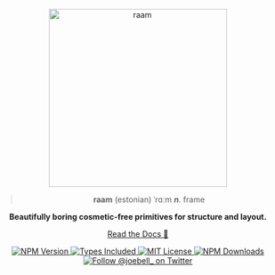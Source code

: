<p align="center">
  <a href="https://raam.joebell.co.uk" rel="nofollow">
    <img src="packages/docs/public/img/logo-readme.png" alt="raam" title="raam" width="320">
  </a>
</p>

<blockquote>
  <p align="center"><strong>raam</strong> (estonian) ˈrɑːm <em><strong>n</strong>.</em> frame</p>
</blockquote>

<p align="center">
  <b>
    Beautifully boring cosmetic-free primitives for structure and layout.
  </b>
</p>

<p align="center"><a href="https://raam.joebell.co.uk" rel="nofollow">Read the Docs 📖</a></p>

<p align="center">
  <a href="https://www.npmjs.com/package/raam">
    <img alt="NPM Version" src="https://badgen.net/npm/v/raam" />
  </a>
  <a href="https://www.npmjs.com/package/raam">
    <img alt="Types Included" src="https://badgen.net/npm/types/raam" />
  </a>
  <a href="https://github.com/joe-bell/raam/blob/main/LICENSE">
    <img alt="MIT License" src="https://badgen.net/github/license/joe-bell/raam" />
  </a>
  <a href="https://www.npmjs.com/package/raam">
    <img alt="NPM Downloads" src="https://badgen.net/npm/dm/raam" />
  </a>
  <a href="https://twitter.com/joebell_">
    <img alt="Follow @joebell_ on Twitter" src="https://img.shields.io/twitter/follow/joebell_.svg?style=social&label=Follow" />
  </a>
</p>

